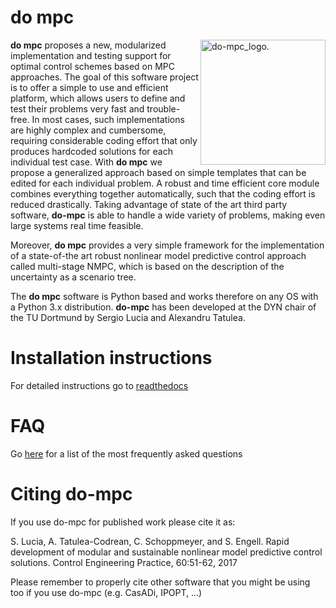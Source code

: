 # do mpc
<img src="https://github.com/do-mpc/DO-MPC/blob/master/documentation/logo_v2.png" width="200" alt="do-mpc_logo." 
  align="right">
**do mpc** proposes a new, modularized implementation and testing support for optimal control schemes based on  MPC approaches. The goal of this software project is to offer a simple to use and efficient platform, which allows users to define and test their  problems very fast and trouble-free. In most cases, such implementations are highly complex and cumbersome, requiring considerable coding effort that only produces hardcoded solutions for each individual test case. With **do mpc** we propose a generalized approach based on simple templates  that can be edited for each individual problem. A robust and time efficient core module combines everything together automatically, such that the coding effort is reduced drastically. Taking advantage of state of the art third party software, **do-mpc** is able to handle a wide variety of problems, making even large systems real time feasible.

Moreover, **do mpc** provides a very simple framework for the implementation of a state-of-the art robust nonlinear model predictive control approach called multi-stage NMPC, which is based on the description of the uncertainty as a scenario tree.

The **do mpc** software is Python based and works therefore on any OS with a Python 3.x distribution. **do-mpc** has been developed at the DYN chair of the TU Dortmund by Sergio Lucia and Alexandru Tatulea.

# Installation instructions
For detailed instructions go to [readthedocs](https://do-mpc.readthedocs.io)

# FAQ
Go [here](https://github.com/do-mpc/do-mpc/wiki/FAQ) for a list of the most frequently asked questions

# Citing do-mpc
If you use do-mpc for published work please cite it as:

S. Lucia, A. Tatulea-Codrean, C. Schoppmeyer, and S. Engell. Rapid development of modular and sustainable nonlinear model predictive control solutions. Control Engineering Practice, 60:51-62, 2017

Please remember to properly cite other software that you might be using too if you use do-mpc (e.g. CasADi, IPOPT, ...)
